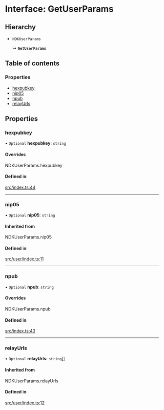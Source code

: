# Interface: GetUserParams

## Hierarchy

- `NDKUserParams`

  ↳ **`GetUserParams`**

## Table of contents

### Properties

- [hexpubkey](../wiki/GetUserParams#hexpubkey)
- [nip05](../wiki/GetUserParams#nip05)
- [npub](../wiki/GetUserParams#npub)
- [relayUrls](../wiki/GetUserParams#relayurls)

## Properties

### hexpubkey

• `Optional` **hexpubkey**: `string`

#### Overrides

NDKUserParams.hexpubkey

#### Defined in

[src/index.ts:44](https://github.com/nostr-dev-kit/ndk/blob/1f6f222/src/index.ts#L44)

___

### nip05

• `Optional` **nip05**: `string`

#### Inherited from

NDKUserParams.nip05

#### Defined in

[src/user/index.ts:11](https://github.com/nostr-dev-kit/ndk/blob/1f6f222/src/user/index.ts#L11)

___

### npub

• `Optional` **npub**: `string`

#### Overrides

NDKUserParams.npub

#### Defined in

[src/index.ts:43](https://github.com/nostr-dev-kit/ndk/blob/1f6f222/src/index.ts#L43)

___

### relayUrls

• `Optional` **relayUrls**: `string`[]

#### Inherited from

NDKUserParams.relayUrls

#### Defined in

[src/user/index.ts:12](https://github.com/nostr-dev-kit/ndk/blob/1f6f222/src/user/index.ts#L12)
